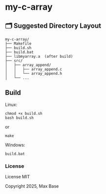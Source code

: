 # my-c-array

## 🗂️ Suggested Directory Layout

```
my-c-array/
├── Makefile
├── build.sh
├── build.bat
├── libmyarray.a  (after build)
├── src/
│   ├── array_append/
│   │   ├── array_append.c
│   │   └── array_append.h
│   └── ...
```

## Build

Linux:

```
chmod +x build.sh
bash build.sh
```

or

```
make
```

Windows:

```
build.bat
```

### License

License MIT

Copyright 2025, Max Base
